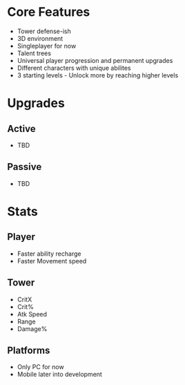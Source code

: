 # Core Features
- Tower defense-ish
- 3D environment
- Singleplayer for now
- Talent trees
- Universal player progression and permanent upgrades
- Different characters with unique abilites
- 3 starting levels - Unlock more by reaching higher levels

# Upgrades
## Active
- TBD
## Passive
- TBD

# Stats
## Player
- Faster ability recharge
- Faster Movement speed

## Tower
- CritX
- Crit%
- Atk Speed
- Range
- Damage%

## Platforms
- Only PC for now 
- Mobile later into development